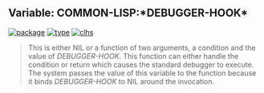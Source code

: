 ## Variable: COMMON-LISP:\*DEBUGGER-HOOK\*
[![package](https://img.shields.io/badge/Package-COMMON--LISP-5f9ea0.svg?style=social&colorA=999999)](../) [![type](https://img.shields.io/badge/Type-Variable-5f9ea0.svg?style=social&colorA=999999)](../#variable) [![clhs](https://img.shields.io/badge/CLHS-*DEBUGGER--HOOK*-5f9ea0.svg?style=social&colorA=999999)](http://www.lispworks.com/documentation/HyperSpec/Body/v_debugg.htm) 

> This is either NIL or a function of two arguments, a condition and the value
> of *DEBUGGER-HOOK*. This function can either handle the condition or return
> which causes the standard debugger to execute. The system passes the value
> of this variable to the function because it binds *DEBUGGER-HOOK* to NIL
> around the invocation.

